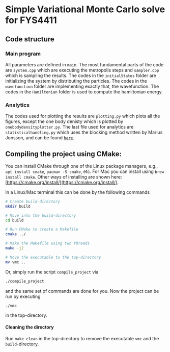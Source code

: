 # Simple Variational Monte Carlo solve for FYS4411
## Code structure
### Main program
All parameters are defined in `main`. The most fundamental parts of the code are `system.cpp` which are executing the metropolis steps and `sampler.cpp` which is sampling the results. The codes in the `initialStates` folder are initializing the system by distributing the particles. The codes in the `wavefunction` folder are implementing exactly that, the wavefunction. The codes in the `Hamiltonian` folder is used to compute the hamiltonian energy.

### Analytics
The codes used for plotting the results are `plotting.py` which plots all the figures, except the one body denisty which is plotted by `onebodydensityplotter.py`. The last file used for analytics are `statisticalhandling.py` which uses the blocking method written by Marius Jonsson, and can be found [`here`](https://github.com/computative/block/blob/master/python/tictoc.py).

## Compiling the project using CMake:
You can install CMake through one of the Linux package managers, e.g., `apt install cmake`, `pacman -S cmake`, etc. For Mac you can install using `brew install cmake`. Other ways of installing are shown here: [https://cmake.org/install/](https://cmake.org/install/).

In a Linux/Mac terminal this can be done by the following commands
```bash
# Create build-directory
mkdir build

# Move into the build-directory
cd build

# Run CMake to create a Makefile
cmake ../

# Make the Makefile using two threads
make -j2

# Move the executable to the top-directory
mv vmc ..
```
Or, simply run the script `compile_project` via
```bash
./compile_project
```
and the same set of commands are done for you. Now the project can be run by executing
```bash
./vmc
```
in the top-directory.

#### Cleaning the directory
Run `make clean` in the top-directory to remove the executable `vmc` and the `build`-directory.
